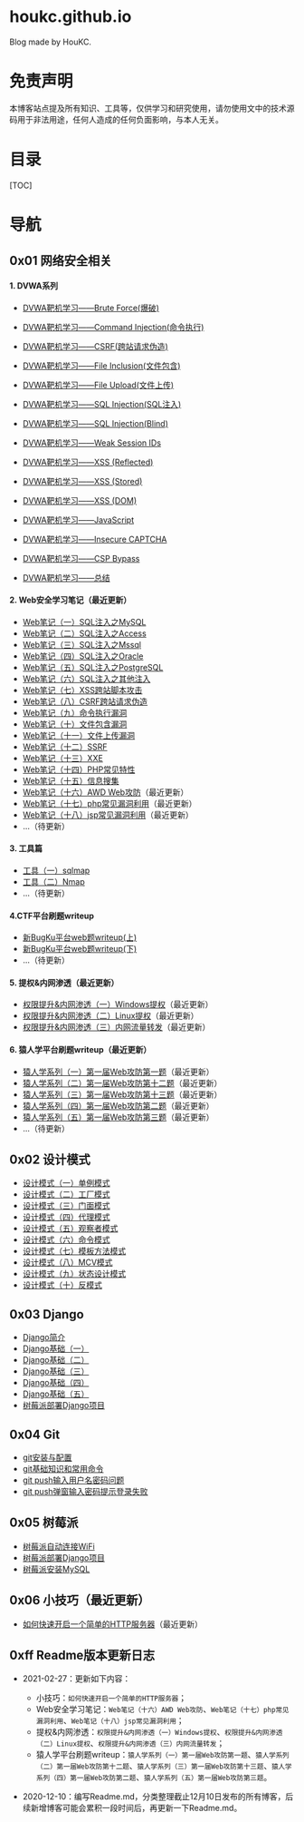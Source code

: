 # houkc.github.io
Blog made by HouKC.



# 免责声明

本博客站点提及所有知识、工具等，仅供学习和研究使用，请勿使用文中的技术源码用于非法用途，任何人造成的任何负面影响，与本人无关。



# 目录

[TOC]

# 导航

## 0x01 网络安全相关

#### 1. DVWA系列

- [DVWA靶机学习——Brute Force(爆破)](https://houkc.github.io/2020/07/13/dvwa1/)
- [DVWA靶机学习——Command Injection(命令执行)](https://houkc.github.io/2020/07/13/dvwa2/)

- [DVWA靶机学习——CSRF(跨站请求伪造)](https://houkc.github.io/2020/07/14/dvwa3/)

- [DVWA靶机学习——File Inclusion(文件包含)](https://houkc.github.io/2020/07/14/dvwa4/)

- [DVWA靶机学习——File Upload(文件上传)](https://houkc.github.io/2020/07/15/dvwa5/)
- [DVWA靶机学习——SQL Injection(SQL注入)](https://houkc.github.io/2020/08/13/dvwa6/)
- [DVWA靶机学习——SQL Injection(Blind)](https://houkc.github.io/2020/11/17/dvwa7/)

- [DVWA靶机学习——Weak Session IDs](https://houkc.github.io/2020/11/21/dvwa8/)
- [DVWA靶机学习——XSS (Reflected)](https://houkc.github.io/2020/11/21/dvwa9/)
- [DVWA靶机学习——XSS (Stored)](https://houkc.github.io/2020/11/22/dvwa10/)
- [DVWA靶机学习——XSS (DOM)](https://houkc.github.io/2020/11/22/dvwa11/)

- [DVWA靶机学习——JavaScript](https://houkc.github.io/2020/11/23/dvwa12/)

- [DVWA靶机学习——Insecure CAPTCHA](https://houkc.github.io/2020/11/23/dvwa13/)

- [DVWA靶机学习——CSP Bypass](https://houkc.github.io/2020/11/23/dvwa14/)

- [DVWA靶机学习——总结](https://houkc.github.io/2020/11/25/dvwa15/)

#### 2. Web安全学习笔记（最近更新）

- [Web笔记（一）SQL注入之MySQL](https://houkc.github.io/2020/11/26/SQLInjection1/)
- [Web笔记（二）SQL注入之Access](https://houkc.github.io/2020/11/28/SQLInjection2/)
- [Web笔记（三）SQL注入之Mssql](https://houkc.github.io/2020/11/29/SQLInjection3/)
- [Web笔记（四）SQL注入之Oracle](https://houkc.github.io/2020/11/29/SQLInjection4/)
- [Web笔记（五）SQL注入之PostgreSQL](https://houkc.github.io/2020/11/29/SQLInjection5/)
- [Web笔记（六）SQL注入之其他注入](https://houkc.github.io/2020/11/29/SQLInjection6/)
- [Web笔记（七）XSS跨站脚本攻击](https://houkc.github.io/2020/11/29/XSS/)
- [Web笔记（八）CSRF跨站请求伪造](https://houkc.github.io/2020/12/01/CSRF/)
- [Web笔记（九）命令执行漏洞](https://houkc.github.io/2020/12/02/commandExecute/)
- [Web笔记（十）文件包含漏洞](https://houkc.github.io/2020/12/02/fileInclude/)
- [Web笔记（十一）文件上传漏洞](https://houkc.github.io/2020/12/03/fileUpload/)
- [Web笔记（十二）SSRF](https://houkc.github.io/2020/12/05/SSRF/)
- [Web笔记（十三）XXE](https://houkc.github.io/2020/12/05/XXE/)
- [Web笔记（十四）PHP常见特性](https://houkc.github.io/2020/12/06/phpProperty/)
- [Web笔记（十五）信息搜集](https://houkc.github.io/2020/12/10/informationGathering/)
- [Web笔记（十六）AWD Web攻防](https://houkc.github.io/2020/12/17/awd/)（最近更新）
- [Web笔记（十七）php常见漏洞利用](https://houkc.github.io/2020/12/18/phpVulnerability/)（最近更新）
- [Web笔记（十八）jsp常见漏洞利用](https://houkc.github.io/2020/12/20/jspVulnerability/)（最近更新）
- ...（待更新）

#### 3. 工具篇

- [工具（一）sqlmap](https://houkc.github.io/2020/12/06/sqlmap/)
- [工具（二）Nmap](https://houkc.github.io/2020/12/08/nmap/)
- ...（待更新）

#### 4.CTF平台刷题writeup

- [新BugKu平台web题writeup(上)](https://houkc.github.io/2020/06/18/newBugKuWeb/)
- [新BugKu平台web题writeup(下)](https://houkc.github.io/2020/06/30/newBugKuWeb2/)
- ...（待更新）

#### 5. 提权&内网渗透（最近更新）

- [权限提升&内网渗透（一）Windows提权](https://houkc.github.io/2020/12/24/privilegeEscalation/)（最近更新）
- [权限提升&内网渗透（二）Linux提权](https://houkc.github.io/2020/12/29/privilegeEscalation2/)（最近更新）
- [权限提升&内网渗透（三）内网流量转发](https://houkc.github.io/2021/01/18/trafficForwarding/)（最近更新）

#### 6. 猿人学平台刷题writeup（最近更新）

- [猿人学系列（一）第一届Web攻防第一题](https://houkc.github.io/2021/02/25/yuanrenxueDay1/)（最近更新）
- [猿人学系列（二）第一届Web攻防第十二题](https://houkc.github.io/2021/02/26/yuanrenxueDay12/)（最近更新）
- [猿人学系列（三）第一届Web攻防第十三题](https://houkc.github.io/2021/02/26/yuanrenxueDay13/)（最近更新）
- [猿人学系列（四）第一届Web攻防第二题](https://houkc.github.io/2021/02/27/yuanernxueDay2/)（最近更新）
- [猿人学系列（五）第一届Web攻防第三题](https://houkc.github.io/2021/02/27/yuanrenxueDay3/)（最近更新）
- ...（待更新）



## 0x02 设计模式

- [设计模式（一）单例模式](https://houkc.github.io/2019/12/31/singleTon/)
- [设计模式（二）工厂模式](https://houkc.github.io/2020/01/07/factoryPattern/)
- [设计模式（三）门面模式](https://houkc.github.io/2020/01/10/facadePattern/)
- [设计模式（四）代理模式](https://houkc.github.io/2020/01/13/agentPattern/)
- [设计模式（五）观察者模式](https://houkc.github.io/2020/03/13/observerPattern/)
- [设计模式（六）命令模式](https://houkc.github.io/2020/03/16/commandPattern/)
- [设计模式（七）模板方法模式](https://houkc.github.io/2020/03/17/templateMethod/)
- [设计模式（八）MCV模式](https://houkc.github.io/2020/03/18/MVCPattern/)
- [设计模式（九）状态设计模式](https://houkc.github.io/2020/03/19/StatePattern/)
- [设计模式（十）反模式](https://houkc.github.io/2020/03/20/antiPattern/)



## 0x03 Django

- [Django简介](https://houkc.github.io/2019/12/16/djangoIntroduction/)
- [Django基础（一）](https://houkc.github.io/2019/12/17/django1/)
- [Django基础（二）](https://houkc.github.io/2019/12/18/django2/)
- [Django基础（三）](https://houkc.github.io/2019/12/19/django3/)
- [Django基础（四）](https://houkc.github.io/2019/12/20/django4/)
- [Django基础（五）](https://houkc.github.io/2019/12/30/django5/)
- [树莓派部署Django项目](https://houkc.github.io/2019/11/26/piDjango/)



## 0x04 Git

- [git安装与配置](https://houkc.github.io/2019/11/20/gitInstall&Config/)
- [git基础知识和常用命令](https://houkc.github.io/2019/12/03/gitCommand/)
- [git push输入用户名密码问题](https://houkc.github.io/2019/12/04/gitPushProblem/)
- [git push弹窗输入密码提示登录失败](https://houkc.github.io/2020/11/21/gitPushProblem2/)



## 0x05 树莓派

- [树莓派自动连接WiFi](https://houkc.github.io/2019/11/25/piWifi/)
- [树莓派部署Django项目](https://houkc.github.io/2019/11/26/piDjango/)
- [树莓派安装MySQL](https://houkc.github.io/2019/11/28/piMysql/)



## 0x06 小技巧（最近更新）

- [如何快速开启一个简单的HTTP服务器](https://houkc.github.io/2020/12/24/openSimpleWebServer/)（最近更新）



## 0xff Readme版本更新日志

- 2021-02-27：更新如下内容：
  - 小技巧：`如何快速开启一个简单的HTTP服务器`；
  - Web安全学习笔记：`Web笔记（十六）AWD Web攻防`、`Web笔记（十七）php常见漏洞利用`、`Web笔记（十八）jsp常见漏洞利用`；
  - 提权&内网渗透：`权限提升&内网渗透（一）Windows提权`、`权限提升&内网渗透（二）Linux提权`、`权限提升&内网渗透（三）内网流量转发`；
  - 猿人学平台刷题writeup：`猿人学系列（一）第一届Web攻防第一题`、`猿人学系列（二）第一届Web攻防第十二题`、`猿人学系列（三）第一届Web攻防第十三题`、`猿人学系列（四）第一届Web攻防第二题`、`猿人学系列（五）第一届Web攻防第三题`。

- 2020-12-10：编写Readme.md，分类整理截止12月10日发布的所有博客，后续新增博客可能会累积一段时间后，再更新一下Readme.md。



